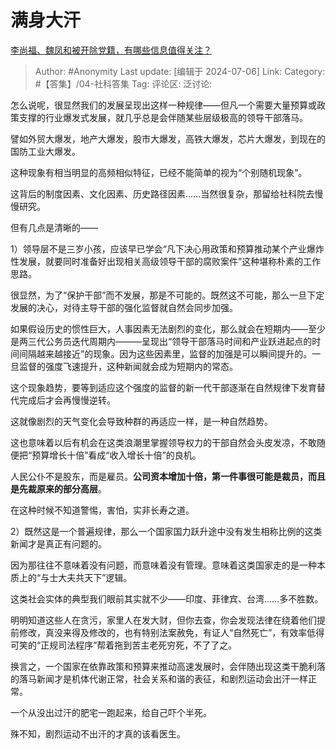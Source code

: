 # 满身大汗
[李尚福、魏凤和被开除党籍，有哪些信息值得关注？](https://www.zhihu.com/question/660102796/answer/3545028793)

> Author: #Anonymity
> Last update: [编辑于 2024-07-06]
> Link:
> Category: #【答集】/04-社科答集 
> Tag: 
> 评论区:
> 泛讨论:

怎么说呢，很显然我们的发展呈现出这样一种规律——但凡一个需要大量预算或政策支撑的行业爆发式发展，就几乎总是会伴随某些层级极高的领导干部落马。

譬如外贸大爆发，地产大爆发，股市大爆发，高铁大爆发，芯片大爆发，到现在的国防工业大爆发。

这种现象有相当明显的高频相似特征，已经不能简单的视为“个别随机现象”。

这背后的制度因素、文化因素、历史路径因素……当然很复杂，那留给社科院去慢慢研究。

但有几点是清晰的——

1）领导层不是三岁小孩，应该早已学会“凡下决心用政策和预算推动某个产业爆炸性发展，就要同时准备好出现相关高级领导干部的腐败案件”这种堪称朴素的工作思路。

很显然，为了“保护干部”而不发展，那是不可能的。既然这不可能，那么一旦下定发展的决心，对待主导干部的强化监督就自然会同步加强。

如果假设历史的惯性巨大，人事因素无法剧烈的变化，那么就会在短期内——至少是两三代公务员迭代周期内———呈现出“领导干部落马时间和产业跃进起点的时间间隔越来越接近”的现象。因为这些因素里，监督的加强是可以瞬间提升的。一旦监督的强度飞速提升，这种新闻就会成为短期内的常态。

这个现象趋势，要等到适应这个强度的监督的新一代干部逐渐在自然规律下发育替代完成后才会再慢慢逆转。

这就像剧烈的天气变化会导致种群的再适应一样，是一种自然趋势。

这也意味着以后有机会在这类浪潮里掌握领导权力的干部自然会头皮发凉，不敢随便把“预算增长十倍”看成“收入增长十倍”的良机。

人民公仆不是股东，而是雇员。**公司资本增加十倍，第一件事很可能是裁员，而且是先裁原来的部分高层**。

在这种时候不知道警惕，害怕，实非长寿之道。

2）既然这是一个普遍规律，那么一个国家国力跃升途中没有发生相称比例的这类新闻才是真正有问题的。

因为那往往不意味着没有问题，而意味着没有管理。意味着这类国家走的是一种本质上的“与士大夫共天下”逻辑。

这类社会实体的典型我们眼前其实就不少——印度、菲律宾、台湾……多不胜数。

明明知道这些人在贪污，家里人在发大财，但你去查，你会发现法律在绕着他们提前修改，真没来得及修改的，也有特别法案赦免，有证人“自然死亡”，有效率低得可笑的“正规司法程序”帮着拖到苦主老死穷死，不了了之。

换言之，一个国家在依靠政策和预算来推动高速发展时，会伴随出现这类干脆利落的落马新闻才是机体代谢正常，社会关系和谐的表征，和剧烈运动会出汗一样正常。

一个从没出过汗的肥宅一跑起来，给自己吓个半死。

殊不知，剧烈运动不出汗的才真的该看医生。